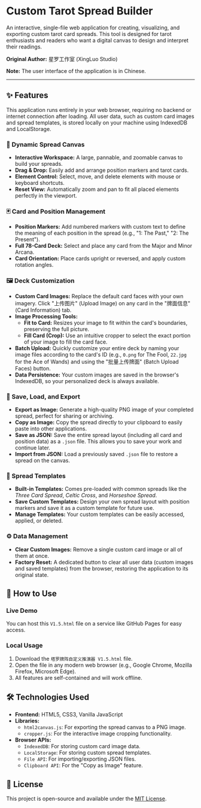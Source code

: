 # Custom Tarot Spread Builder

An interactive, single-file web application for creating, visualizing, and exporting custom tarot card spreads. This tool is designed for tarot enthusiasts and readers who want a digital canvas to design and interpret their readings.

**Original Author:** 星罗工作室 (XingLuo Studio)

**Note:** The user interface of the application is in Chinese.

---

## ✨ Features

This application runs entirely in your web browser, requiring no backend or internet connection after loading. All user data, such as custom card images and spread templates, is stored locally on your machine using IndexedDB and LocalStorage.

### 🎨 Dynamic Spread Canvas
* **Interactive Workspace:** A large, pannable, and zoomable canvas to build your spreads.
* **Drag & Drop:** Easily add and arrange position markers and tarot cards.
* **Element Control:** Select, move, and delete elements with mouse or keyboard shortcuts.
* **Reset View:** Automatically zoom and pan to fit all placed elements perfectly in the viewport.

### 🃏 Card and Position Management
* **Position Markers:** Add numbered markers with custom text to define the meaning of each position in the spread (e.g., "1: The Past," "2: The Present").
* **Full 78-Card Deck:** Select and place any card from the Major and Minor Arcana.
* **Card Orientation:** Place cards upright or reversed, and apply custom rotation angles.

### 🖼️ Deck Customization
* **Custom Card Images:** Replace the default card faces with your own imagery. Click "上传图片" (Upload Image) on any card in the "牌面信息" (Card Information) tab.
* **Image Processing Tools:**
    * **Fit to Card:** Resizes your image to fit within the card's boundaries, preserving the full picture.
    * **Fill Card (Crop):** Use an intuitive cropper to select the exact portion of your image to fill the card face.
* **Batch Upload:** Quickly customize your entire deck by naming your image files according to the card's ID (e.g., `0.png` for The Fool, `22.jpg` for the Ace of Wands) and using the "批量上传牌面" (Batch Upload Faces) button.
* **Data Persistence:** Your custom images are saved in the browser's IndexedDB, so your personalized deck is always available.

### 💾 Save, Load, and Export
* **Export as Image:** Generate a high-quality PNG image of your completed spread, perfect for sharing or archiving.
* **Copy as Image:** Copy the spread directly to your clipboard to easily paste into other applications.
* **Save as JSON:** Save the entire spread layout (including all card and position data) as a `.json` file. This allows you to save your work and continue later.
* **Import from JSON:** Load a previously saved `.json` file to restore a spread on the canvas.

### 📂 Spread Templates
* **Built-in Templates:** Comes pre-loaded with common spreads like the *Three Card Spread*, *Celtic Cross*, and *Horseshoe Spread*.
* **Save Custom Templates:** Design your own spread layout with position markers and save it as a custom template for future use.
* **Manage Templates:** Your custom templates can be easily accessed, applied, or deleted.

### ⚙️ Data Management
* **Clear Custom Images:** Remove a single custom card image or all of them at once.
* **Factory Reset:** A dedicated button to clear all user data (custom images and saved templates) from the browser, restoring the application to its original state.

## 🚀 How to Use

### Live Demo
You can host this `V1.5.html` file on a service like GitHub Pages for easy access.

### Local Usage
1.  Download the `塔罗牌阵自定义推演器 V1.5.html` file.
2.  Open the file in any modern web browser (e.g., Google Chrome, Mozilla Firefox, Microsoft Edge).
3.  All features are self-contained and will work offline.

## 🛠️ Technologies Used

* **Frontend:** HTML5, CSS3, Vanilla JavaScript
* **Libraries:**
    * `html2canvas.js`: For exporting the spread canvas to a PNG image.
    * `cropper.js`: For the interactive image cropping functionality.
* **Browser APIs:**
    * `IndexedDB`: For storing custom card image data.
    * `LocalStorage`: For storing custom spread templates.
    * `File API`: For importing/exporting JSON files.
    * `Clipboard API`: For the "Copy as Image" feature.

## 📄 License

This project is open-source and available under the [MIT License](https://opensource.org/licenses/MIT).
